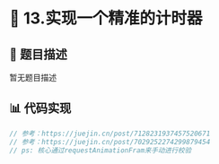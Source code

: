 # 🎯 13.实现一个精准的计时器



## 📃 题目描述
暂无题目描述

## 📊 代码实现
```typescript
// 参考：https://juejin.cn/post/7128231937457520671    
// 参考：https://juejin.cn/post/7029252274299879454
// ps: 核心通过requestAnimationFram来手动进行校验
```
